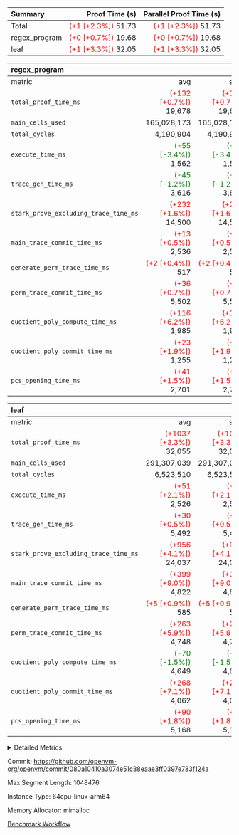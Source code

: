 | Summary | Proof Time (s) | Parallel Proof Time (s) |
|:---|---:|---:|
| Total | <span style='color: red'>(+1 [+2.3%])</span> 51.73 | <span style='color: red'>(+1 [+2.3%])</span> 51.73 |
| regex_program | <span style='color: red'>(+0 [+0.7%])</span> 19.68 | <span style='color: red'>(+0 [+0.7%])</span> 19.68 |
| leaf | <span style='color: red'>(+1 [+3.3%])</span> 32.05 | <span style='color: red'>(+1 [+3.3%])</span> 32.05 |


| regex_program |||||
|:---|---:|---:|---:|---:|
|metric|avg|sum|max|min|
| `total_proof_time_ms ` | <span style='color: red'>(+132 [+0.7%])</span> 19,678 | <span style='color: red'>(+132 [+0.7%])</span> 19,678 | <span style='color: red'>(+132 [+0.7%])</span> 19,678 | <span style='color: red'>(+132 [+0.7%])</span> 19,678 |
| `main_cells_used     ` |  165,028,173 |  165,028,173 |  165,028,173 |  165,028,173 |
| `total_cycles        ` |  4,190,904 |  4,190,904 |  4,190,904 |  4,190,904 |
| `execute_time_ms     ` | <span style='color: green'>(-55 [-3.4%])</span> 1,562 | <span style='color: green'>(-55 [-3.4%])</span> 1,562 | <span style='color: green'>(-55 [-3.4%])</span> 1,562 | <span style='color: green'>(-55 [-3.4%])</span> 1,562 |
| `trace_gen_time_ms   ` | <span style='color: green'>(-45 [-1.2%])</span> 3,616 | <span style='color: green'>(-45 [-1.2%])</span> 3,616 | <span style='color: green'>(-45 [-1.2%])</span> 3,616 | <span style='color: green'>(-45 [-1.2%])</span> 3,616 |
| `stark_prove_excluding_trace_time_ms` | <span style='color: red'>(+232 [+1.6%])</span> 14,500 | <span style='color: red'>(+232 [+1.6%])</span> 14,500 | <span style='color: red'>(+232 [+1.6%])</span> 14,500 | <span style='color: red'>(+232 [+1.6%])</span> 14,500 |
| `main_trace_commit_time_ms` | <span style='color: red'>(+13 [+0.5%])</span> 2,536 | <span style='color: red'>(+13 [+0.5%])</span> 2,536 | <span style='color: red'>(+13 [+0.5%])</span> 2,536 | <span style='color: red'>(+13 [+0.5%])</span> 2,536 |
| `generate_perm_trace_time_ms` | <span style='color: red'>(+2 [+0.4%])</span> 517 | <span style='color: red'>(+2 [+0.4%])</span> 517 | <span style='color: red'>(+2 [+0.4%])</span> 517 | <span style='color: red'>(+2 [+0.4%])</span> 517 |
| `perm_trace_commit_time_ms` | <span style='color: red'>(+36 [+0.7%])</span> 5,502 | <span style='color: red'>(+36 [+0.7%])</span> 5,502 | <span style='color: red'>(+36 [+0.7%])</span> 5,502 | <span style='color: red'>(+36 [+0.7%])</span> 5,502 |
| `quotient_poly_compute_time_ms` | <span style='color: red'>(+116 [+6.2%])</span> 1,985 | <span style='color: red'>(+116 [+6.2%])</span> 1,985 | <span style='color: red'>(+116 [+6.2%])</span> 1,985 | <span style='color: red'>(+116 [+6.2%])</span> 1,985 |
| `quotient_poly_commit_time_ms` | <span style='color: red'>(+23 [+1.9%])</span> 1,255 | <span style='color: red'>(+23 [+1.9%])</span> 1,255 | <span style='color: red'>(+23 [+1.9%])</span> 1,255 | <span style='color: red'>(+23 [+1.9%])</span> 1,255 |
| `pcs_opening_time_ms ` | <span style='color: red'>(+41 [+1.5%])</span> 2,701 | <span style='color: red'>(+41 [+1.5%])</span> 2,701 | <span style='color: red'>(+41 [+1.5%])</span> 2,701 | <span style='color: red'>(+41 [+1.5%])</span> 2,701 |

| leaf |||||
|:---|---:|---:|---:|---:|
|metric|avg|sum|max|min|
| `total_proof_time_ms ` | <span style='color: red'>(+1037 [+3.3%])</span> 32,055 | <span style='color: red'>(+1037 [+3.3%])</span> 32,055 | <span style='color: red'>(+1037 [+3.3%])</span> 32,055 | <span style='color: red'>(+1037 [+3.3%])</span> 32,055 |
| `main_cells_used     ` |  291,307,039 |  291,307,039 |  291,307,039 |  291,307,039 |
| `total_cycles        ` |  6,523,510 |  6,523,510 |  6,523,510 |  6,523,510 |
| `execute_time_ms     ` | <span style='color: red'>(+51 [+2.1%])</span> 2,526 | <span style='color: red'>(+51 [+2.1%])</span> 2,526 | <span style='color: red'>(+51 [+2.1%])</span> 2,526 | <span style='color: red'>(+51 [+2.1%])</span> 2,526 |
| `trace_gen_time_ms   ` | <span style='color: red'>(+30 [+0.5%])</span> 5,492 | <span style='color: red'>(+30 [+0.5%])</span> 5,492 | <span style='color: red'>(+30 [+0.5%])</span> 5,492 | <span style='color: red'>(+30 [+0.5%])</span> 5,492 |
| `stark_prove_excluding_trace_time_ms` | <span style='color: red'>(+956 [+4.1%])</span> 24,037 | <span style='color: red'>(+956 [+4.1%])</span> 24,037 | <span style='color: red'>(+956 [+4.1%])</span> 24,037 | <span style='color: red'>(+956 [+4.1%])</span> 24,037 |
| `main_trace_commit_time_ms` | <span style='color: red'>(+399 [+9.0%])</span> 4,822 | <span style='color: red'>(+399 [+9.0%])</span> 4,822 | <span style='color: red'>(+399 [+9.0%])</span> 4,822 | <span style='color: red'>(+399 [+9.0%])</span> 4,822 |
| `generate_perm_trace_time_ms` | <span style='color: red'>(+5 [+0.9%])</span> 585 | <span style='color: red'>(+5 [+0.9%])</span> 585 | <span style='color: red'>(+5 [+0.9%])</span> 585 | <span style='color: red'>(+5 [+0.9%])</span> 585 |
| `perm_trace_commit_time_ms` | <span style='color: red'>(+263 [+5.9%])</span> 4,748 | <span style='color: red'>(+263 [+5.9%])</span> 4,748 | <span style='color: red'>(+263 [+5.9%])</span> 4,748 | <span style='color: red'>(+263 [+5.9%])</span> 4,748 |
| `quotient_poly_compute_time_ms` | <span style='color: green'>(-70 [-1.5%])</span> 4,649 | <span style='color: green'>(-70 [-1.5%])</span> 4,649 | <span style='color: green'>(-70 [-1.5%])</span> 4,649 | <span style='color: green'>(-70 [-1.5%])</span> 4,649 |
| `quotient_poly_commit_time_ms` | <span style='color: red'>(+268 [+7.1%])</span> 4,062 | <span style='color: red'>(+268 [+7.1%])</span> 4,062 | <span style='color: red'>(+268 [+7.1%])</span> 4,062 | <span style='color: red'>(+268 [+7.1%])</span> 4,062 |
| `pcs_opening_time_ms ` | <span style='color: red'>(+90 [+1.8%])</span> 5,168 | <span style='color: red'>(+90 [+1.8%])</span> 5,168 | <span style='color: red'>(+90 [+1.8%])</span> 5,168 | <span style='color: red'>(+90 [+1.8%])</span> 5,168 |



<details>
<summary>Detailed Metrics</summary>

| group | num_segments | keygen_time_ms | commit_exe_time_ms |
| --- | --- | --- | --- |
| regex_program | 1 | 720 | 44 | 

| group | air_name | quotient_deg | interactions | constraints |
| --- | --- | --- | --- | --- |
| leaf | AccessAdapterAir<2> | 4 | 5 | 12 | 
| leaf | AccessAdapterAir<4> | 4 | 5 | 12 | 
| leaf | AccessAdapterAir<8> | 4 | 5 | 12 | 
| leaf | FriReducedOpeningAir | 4 | 35 | 59 | 
| leaf | NativePoseidon2Air<BabyBearParameters>, 1> | 4 | 31 | 302 | 
| leaf | PhantomAir | 4 | 3 | 4 | 
| leaf | ProgramAir | 1 | 1 | 4 | 
| leaf | VariableRangeCheckerAir | 1 | 1 | 4 | 
| leaf | VmAirWrapper<BranchNativeAdapterAir, BranchEqualCoreAir<1> | 2 | 11 | 23 | 
| leaf | VmAirWrapper<JalNativeAdapterAir, JalCoreAir> | 4 | 7 | 6 | 
| leaf | VmAirWrapper<NativeAdapterAir<2, 0>, PublicValuesCoreAir> | 4 | 11 | 23 | 
| leaf | VmAirWrapper<NativeAdapterAir<2, 1>, FieldArithmeticCoreAir> | 4 | 15 | 23 | 
| leaf | VmAirWrapper<NativeLoadStoreAdapterAir<1>, NativeLoadStoreCoreAir<1> | 4 | 19 | 31 | 
| leaf | VmAirWrapper<NativeVectorizedAdapterAir<4>, FieldExtensionCoreAir> | 4 | 15 | 23 | 
| leaf | VmConnectorAir | 4 | 3 | 8 | 
| leaf | VolatileBoundaryAir | 4 | 4 | 16 | 
| regex_program | AccessAdapterAir<16> | 2 | 5 | 14 | 
| regex_program | AccessAdapterAir<2> | 2 | 5 | 14 | 
| regex_program | AccessAdapterAir<32> | 2 | 5 | 14 | 
| regex_program | AccessAdapterAir<4> | 2 | 5 | 14 | 
| regex_program | AccessAdapterAir<64> | 2 | 5 | 14 | 
| regex_program | AccessAdapterAir<8> | 2 | 5 | 14 | 
| regex_program | BitwiseOperationLookupAir<8> | 2 | 2 | 4 | 
| regex_program | KeccakVmAir | 2 | 321 | 4,571 | 
| regex_program | MemoryMerkleAir<8> | 2 | 4 | 40 | 
| regex_program | PersistentBoundaryAir<8> | 2 | 3 | 6 | 
| regex_program | PhantomAir | 2 | 3 | 5 | 
| regex_program | Poseidon2PeripheryAir<BabyBearParameters>, 1> | 2 | 1 | 286 | 
| regex_program | ProgramAir | 1 | 1 | 4 | 
| regex_program | RangeTupleCheckerAir<2> | 1 | 1 | 4 | 
| regex_program | VariableRangeCheckerAir | 1 | 1 | 4 | 
| regex_program | VmAirWrapper<Rv32BaseAluAdapterAir, BaseAluCoreAir<4, 8> | 2 | 19 | 43 | 
| regex_program | VmAirWrapper<Rv32BaseAluAdapterAir, LessThanCoreAir<4, 8> | 2 | 17 | 39 | 
| regex_program | VmAirWrapper<Rv32BaseAluAdapterAir, ShiftCoreAir<4, 8> | 2 | 23 | 90 | 
| regex_program | VmAirWrapper<Rv32BranchAdapterAir, BranchEqualCoreAir<4> | 2 | 11 | 25 | 
| regex_program | VmAirWrapper<Rv32BranchAdapterAir, BranchLessThanCoreAir<4, 8> | 2 | 13 | 41 | 
| regex_program | VmAirWrapper<Rv32CondRdWriteAdapterAir, Rv32JalLuiCoreAir> | 2 | 10 | 22 | 
| regex_program | VmAirWrapper<Rv32HintStoreAdapterAir, Rv32HintStoreCoreAir> | 2 | 15 | 17 | 
| regex_program | VmAirWrapper<Rv32JalrAdapterAir, Rv32JalrCoreAir> | 2 | 16 | 20 | 
| regex_program | VmAirWrapper<Rv32LoadStoreAdapterAir, LoadSignExtendCoreAir<4, 8> | 2 | 18 | 33 | 
| regex_program | VmAirWrapper<Rv32LoadStoreAdapterAir, LoadStoreCoreAir<4> | 2 | 17 | 38 | 
| regex_program | VmAirWrapper<Rv32MultAdapterAir, DivRemCoreAir<4, 8> | 2 | 25 | 88 | 
| regex_program | VmAirWrapper<Rv32MultAdapterAir, MulHCoreAir<4, 8> | 2 | 24 | 38 | 
| regex_program | VmAirWrapper<Rv32MultAdapterAir, MultiplicationCoreAir<4, 8> | 2 | 19 | 26 | 
| regex_program | VmAirWrapper<Rv32RdWriteAdapterAir, Rv32AuipcCoreAir> | 2 | 11 | 15 | 
| regex_program | VmConnectorAir | 2 | 3 | 9 | 

| group | air_name | idx | rows | prep_cols | perm_cols | main_cols | cells |
| --- | --- | --- | --- | --- | --- | --- | --- |
| leaf | AccessAdapterAir<2> | 0 | 2,097,152 |  | 16 | 11 | 56,623,104 | 
| leaf | AccessAdapterAir<4> | 0 | 1,048,576 |  | 16 | 13 | 30,408,704 | 
| leaf | AccessAdapterAir<8> | 0 | 131,072 |  | 16 | 17 | 4,325,376 | 
| leaf | FriReducedOpeningAir | 0 | 1,048,576 |  | 76 | 64 | 146,800,640 | 
| leaf | NativePoseidon2Air<BabyBearParameters>, 1> | 0 | 65,536 |  | 36 | 348 | 25,165,824 | 
| leaf | PhantomAir | 0 | 32,768 |  | 8 | 6 | 458,752 | 
| leaf | ProgramAir | 0 | 524,288 |  | 8 | 10 | 9,437,184 | 
| leaf | VariableRangeCheckerAir | 0 | 262,144 | 2 | 8 | 1 | 2,359,296 | 
| leaf | VmAirWrapper<BranchNativeAdapterAir, BranchEqualCoreAir<1> | 0 | 2,097,152 |  | 28 | 23 | 106,954,752 | 
| leaf | VmAirWrapper<JalNativeAdapterAir, JalCoreAir> | 0 | 131,072 |  | 12 | 10 | 2,883,584 | 
| leaf | VmAirWrapper<NativeAdapterAir<2, 0>, PublicValuesCoreAir> | 0 | 64 |  | 16 | 23 | 2,496 | 
| leaf | VmAirWrapper<NativeAdapterAir<2, 1>, FieldArithmeticCoreAir> | 0 | 4,194,304 |  | 20 | 30 | 209,715,200 | 
| leaf | VmAirWrapper<NativeLoadStoreAdapterAir<1>, NativeLoadStoreCoreAir<1> | 0 | 2,097,152 |  | 24 | 41 | 136,314,880 | 
| leaf | VmAirWrapper<NativeVectorizedAdapterAir<4>, FieldExtensionCoreAir> | 0 | 131,072 |  | 20 | 40 | 7,864,320 | 
| leaf | VmConnectorAir | 0 | 2 | 1 | 8 | 4 | 24 | 
| leaf | VolatileBoundaryAir | 0 | 1,048,576 |  | 8 | 11 | 19,922,944 | 

| group | air_name | segment | rows | prep_cols | perm_cols | main_cols | cells |
| --- | --- | --- | --- | --- | --- | --- | --- |
| regex_program | AccessAdapterAir<2> | 0 | 64 |  | 24 | 11 | 2,240 | 
| regex_program | AccessAdapterAir<4> | 0 | 32 |  | 24 | 13 | 1,184 | 
| regex_program | AccessAdapterAir<8> | 0 | 131,072 |  | 24 | 17 | 5,373,952 | 
| regex_program | BitwiseOperationLookupAir<8> | 0 | 65,536 | 3 | 8 | 2 | 655,360 | 
| regex_program | KeccakVmAir | 0 | 32 |  | 1,288 | 3,164 | 142,464 | 
| regex_program | MemoryMerkleAir<8> | 0 | 131,072 |  | 20 | 32 | 6,815,744 | 
| regex_program | PersistentBoundaryAir<8> | 0 | 131,072 |  | 12 | 20 | 4,194,304 | 
| regex_program | PhantomAir | 0 | 512 |  | 12 | 6 | 9,216 | 
| regex_program | Poseidon2PeripheryAir<BabyBearParameters>, 1> | 0 | 16,384 |  | 8 | 300 | 5,046,272 | 
| regex_program | ProgramAir | 0 | 131,072 |  | 8 | 10 | 2,359,296 | 
| regex_program | RangeTupleCheckerAir<2> | 0 | 524,288 | 2 | 8 | 1 | 4,718,592 | 
| regex_program | VariableRangeCheckerAir | 0 | 262,144 | 2 | 8 | 1 | 2,359,296 | 
| regex_program | VmAirWrapper<Rv32BaseAluAdapterAir, BaseAluCoreAir<4, 8> | 0 | 2,097,152 |  | 80 | 36 | 243,269,632 | 
| regex_program | VmAirWrapper<Rv32BaseAluAdapterAir, LessThanCoreAir<4, 8> | 0 | 65,536 |  | 40 | 37 | 5,046,272 | 
| regex_program | VmAirWrapper<Rv32BaseAluAdapterAir, ShiftCoreAir<4, 8> | 0 | 262,144 |  | 52 | 53 | 27,525,120 | 
| regex_program | VmAirWrapper<Rv32BranchAdapterAir, BranchEqualCoreAir<4> | 0 | 524,288 |  | 48 | 26 | 38,797,312 | 
| regex_program | VmAirWrapper<Rv32BranchAdapterAir, BranchLessThanCoreAir<4, 8> | 0 | 262,144 |  | 56 | 32 | 23,068,672 | 
| regex_program | VmAirWrapper<Rv32CondRdWriteAdapterAir, Rv32JalLuiCoreAir> | 0 | 131,072 |  | 44 | 18 | 8,126,464 | 
| regex_program | VmAirWrapper<Rv32HintStoreAdapterAir, Rv32HintStoreCoreAir> | 0 | 16,384 |  | 36 | 26 | 1,015,808 | 
| regex_program | VmAirWrapper<Rv32JalrAdapterAir, Rv32JalrCoreAir> | 0 | 131,072 |  | 36 | 28 | 8,388,608 | 
| regex_program | VmAirWrapper<Rv32LoadStoreAdapterAir, LoadSignExtendCoreAir<4, 8> | 0 | 1,024 |  | 76 | 35 | 113,664 | 
| regex_program | VmAirWrapper<Rv32LoadStoreAdapterAir, LoadStoreCoreAir<4> | 0 | 2,097,152 |  | 72 | 40 | 234,881,024 | 
| regex_program | VmAirWrapper<Rv32MultAdapterAir, DivRemCoreAir<4, 8> | 0 | 128 |  | 104 | 57 | 20,608 | 
| regex_program | VmAirWrapper<Rv32MultAdapterAir, MulHCoreAir<4, 8> | 0 | 256 |  | 100 | 39 | 35,584 | 
| regex_program | VmAirWrapper<Rv32MultAdapterAir, MultiplicationCoreAir<4, 8> | 0 | 65,536 |  | 80 | 31 | 7,274,496 | 
| regex_program | VmAirWrapper<Rv32RdWriteAdapterAir, Rv32AuipcCoreAir> | 0 | 65,536 |  | 28 | 21 | 3,211,264 | 
| regex_program | VmConnectorAir | 0 | 2 | 1 | 12 | 4 | 32 | 

| group | idx | trace_gen_time_ms | total_proof_time_ms | total_cycles | total_cells | stark_prove_excluding_trace_time_ms | quotient_poly_compute_time_ms | quotient_poly_commit_time_ms | perm_trace_commit_time_ms | pcs_opening_time_ms | main_trace_commit_time_ms | main_cells_used | generate_perm_trace_time_ms | execute_time_ms |
| --- | --- | --- | --- | --- | --- | --- | --- | --- | --- | --- | --- | --- | --- | --- |
| leaf | 0 | 5,492 | 32,055 | 6,523,510 | 759,237,080 | 24,037 | 4,649 | 4,062 | 4,748 | 5,168 | 4,822 | 291,307,039 | 585 | 2,526 | 

| group | segment | trace_gen_time_ms | total_proof_time_ms | total_cycles | total_cells | stark_prove_excluding_trace_time_ms | quotient_poly_compute_time_ms | quotient_poly_commit_time_ms | perm_trace_commit_time_ms | pcs_opening_time_ms | main_trace_commit_time_ms | main_cells_used | generate_perm_trace_time_ms | execute_time_ms |
| --- | --- | --- | --- | --- | --- | --- | --- | --- | --- | --- | --- | --- | --- | --- |
| regex_program | 0 | 3,616 | 19,678 | 4,190,904 | 632,452,480 | 14,500 | 1,985 | 1,255 | 5,502 | 2,701 | 2,536 | 165,028,173 | 517 | 1,562 | 

</details>


Commit: https://github.com/openvm-org/openvm/commit/080a10410a3074e51c38eaae3ff0397e783f124a

Max Segment Length: 1048476

Instance Type: 64cpu-linux-arm64

Memory Allocator: mimalloc

[Benchmark Workflow](https://github.com/openvm-org/openvm/actions/runs/12661093985)
